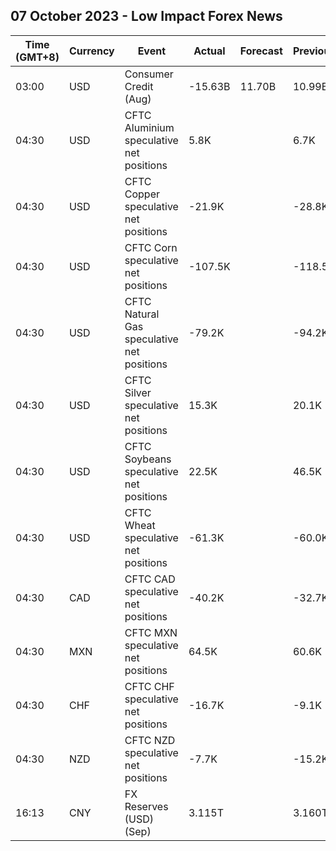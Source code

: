 ## 07 October 2023 - Low Impact Forex News

| Time (GMT+8) | Currency | Event | Actual | Forecast | Previous |
|------|----------|-------|--------|----------|----------|
| 03:00 | USD | Consumer Credit (Aug) | -15.63B | 11.70B | 10.99B |
| 04:30 | USD | CFTC Aluminium speculative net positions | 5.8K |  | 6.7K |
| 04:30 | USD | CFTC Copper speculative net positions | -21.9K |  | -28.8K |
| 04:30 | USD | CFTC Corn speculative net positions | -107.5K |  | -118.5K |
| 04:30 | USD | CFTC Natural Gas speculative net positions | -79.2K |  | -94.2K |
| 04:30 | USD | CFTC Silver speculative net positions | 15.3K |  | 20.1K |
| 04:30 | USD | CFTC Soybeans speculative net positions | 22.5K |  | 46.5K |
| 04:30 | USD | CFTC Wheat speculative net positions | -61.3K |  | -60.0K |
| 04:30 | CAD | CFTC CAD speculative net positions | -40.2K |  | -32.7K |
| 04:30 | MXN | CFTC MXN speculative net positions | 64.5K |  | 60.6K |
| 04:30 | CHF | CFTC CHF speculative net positions | -16.7K |  | -9.1K |
| 04:30 | NZD | CFTC NZD speculative net positions | -7.7K |  | -15.2K |
| 16:13 | CNY | FX Reserves (USD) (Sep) | 3.115T |  | 3.160T |
